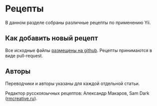 Рецепты
=======

В данном разделе собраны различные рецепты по применению Yii.

Как добавить новый рецепт
-------------------------

Все исходные файлы [размещены на github](https://github.com/samdark/yiiframework_ru_cookbook). Рецепты принимаются
в виде pull-request.

Авторы
------

Переводчики и авторы указаны для каждой отдельной статьи.

Редактор русскоязычных рецептов: Александр Макаров, Sam Dark ([rmcreative.ru](http://rmcreative.ru/)).